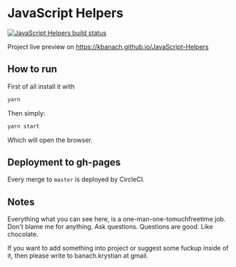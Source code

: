 # JavaScript Helpers

[![JavaScript Helpers build status](https://circleci.com/gh/kbanach/JavaScript-Helpers.svg?style=shield)](https://app.circleci.com/pipelines/github/kbanach/JavaScript-Helpers?filter=all)


Project live preview on https://kbanach.github.io/JavaScript-Helpers

## How to run

First of all install it with

```bash
yarn
```

Then simply:

```bash
yarn start
```

Which will open the browser.

## Deployment to gh-pages

Every merge to `master` is deployed by CircleCI.

## Notes

Everything what you can see here, is a one-man-one-tomuchfreetime job. Don't blame me for anything. Ask questions.
Questions are good. Like chocolate.

If you want to add something into project or suggest some fuckup inside of it, then please write
to banach.krystian at gmail.
